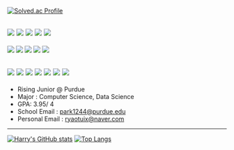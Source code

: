 [![Solved.ac Profile](http://mazassumnida.wtf/api/v2/generate_badge?boj=ilksh)](https://solved.ac/ryaotuix)

![](https://badges.peiyuan.ch/leetcode/ryaotuix/name)
![](https://badges.peiyuan.ch/leetcode/ryaotuix/solved)
![](https://badges.peiyuan.ch/leetcode/ryaotuix/solved?difficulty=easy)
![](https://badges.peiyuan.ch/leetcode/ryaotuix/solved?difficulty=medium)
![](https://badges.peiyuan.ch/leetcode/ryaotuix/solved?difficulty=hard)
---
<img src="https://img.shields.io/badge/C++-00599C?style=flat-square&logo=cplusplus&logoColor=white"> <img src="https://img.shields.io/badge/C-A8B9CC?style=flat-square&logo=c&logoColor=white"> <img src="https://img.shields.io/badge/Python-3776AB?style=flat-square&logo=python&logoColor=white"> <img src="https://img.shields.io/badge/Java-007396?style=flat-square&logo=java&logoColor=white"> <img src="https://img.shields.io/badge/R-276DC3?style=flat-square&logo=r&logoColor=white">

<img src="https://img.shields.io/badge/GitHub-181717?style=flat-square&logo=github&logoColor=white"> <img src="https://img.shields.io/badge/Xcode-147EFB?style=flat-square&logo=xcode&logoColor=white"> <img src="https://img.shields.io/badge/PyCharm-000000?style=flat-square&logo=pycharm&logoColor=white">  <img src="https://img.shields.io/badge/IntelliJ IDEA-000000?style=flat-square&logo=intellijidea&logoColor="> <img src="https://img.shields.io/badge/Visual Studio Code-007ACC?style=flat-square&logo=visual studio code&logoColor=white"> <img src="https://img.shields.io/badge/Jupyter-F37626?style=flat-square&logo=jupyter&logoColor=white"> <img src="https://img.shields.io/badge/RStudio-75AADB?style=flat-square&logo=rstudio&logoColor=black">
---
- Rising Junior @ Purdue
- Major : Computer Science, Data Science
- GPA: 3.95/ 4
- School Email : park1244@purdue.edu
- Personal Email : ryaotuix@naver.com
---
[![Harry's GitHub stats](https://github-readme-stats-pi-six-91.vercel.app/api?username=ryaotuix&title_color=6565DE&bg_color=0B173F&text_color=45EDF0&icon_color=C056DF&theme=radical&show_icons=true)](https://github.com/ilksh/github-readme-stats)
[![Top Langs](https://github-readme-stats.vercel.app/api/top-langs/?username=ryaotuix&hide_progress=true)](https://github.com/anuraghazra/github-readme-stats)
<!--
**ryaotuix/ryaotuix** is a ✨ _special_ ✨ repository because its `README.md` (this file) appears on your GitHub profile.
